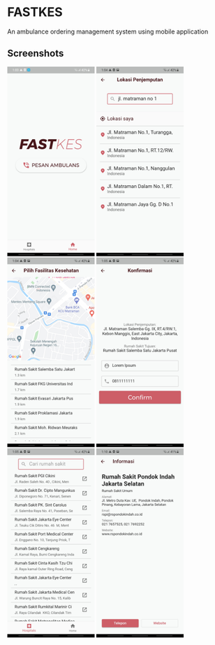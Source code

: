 # FASTKES
An ambulance ordering management system using mobile application


## Screenshots
<img src="https://github.com/sanditya12/fastkes/blob/main/screenshots/1.jpg" width="200"> <img src="https://github.com/sanditya12/fastkes/blob/main/screenshots/2.jpg" width="200"> <img src="https://github.com/sanditya12/fastkes/blob/main/screenshots/3.jpg" width="200">
<img src="https://github.com/sanditya12/fastkes/blob/main/screenshots/4.jpg" width="200"> <img src="https://github.com/sanditya12/fastkes/blob/main/screenshots/5.jpg" width="200"> <img src="https://github.com/sanditya12/fastkes/blob/main/screenshots/6.jpg" width="200">
